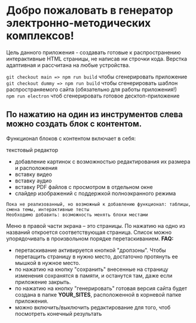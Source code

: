 <h1>Добро пожаловать в генератор электронно-методических комплексов!</h1>
Цель данного приложения - создавать готовые к распространению интерактивные HTML страницы, не написав ни строчки кода. Верстка адаптивная и рассчитана на любые устройства.

```git checkout main => npm run build``` чтобы сгенерировать приложение<br>
```git checkout dummy => npm run build``` чтобы сгенерировать шаблон распространяемого сайта (обязательно для работы приложения!)<br>
```npm run electron``` чтоб сгенерировать готовое десктоп-приложение<br>

<h2>По нажатию на один из инструментов слева можно создать блок с контентом.</h2>

Функционал блоков с контентом включает в себя:

текстовый редактор
- добавление картинок с возможностью редактирования их размера и расположения
- вставку видео
- вставку аудио
- вставку PDF файлов с просмотром в отдельном окне
- слайдер изображений с поддержкой полноэкранного режима

```Пока не реализованный, но возможный к добавлению функционал: таблицы, смена темы, интерактивные тесты```<br>
```Необходимо добавить: возможность менять блоки местами```

Меню в правой части экрана – это страницы. По нажатию на одно из названий откроется соответствующая страница. Список можно упорядочивать в произвольном порядке перетаскиванием. 
**FAQ:**
- перетаскивание активируется кнопкой "дропзоны". Чтобы перетащить страницу в нужно место, достаточно протянуть ее мышкой в нужное место.<br>
- по нажатию на кнопку "сохранить" внесенные на страницу изменения сохранятся в памяти, и останутся там, даже если приложение закрыть.<br>
- по нажатию на кнопку "генерировать" готовая версия сайта будет создана в папке **YOUR_SITES**, расположенной в корневой папке приложения.<br>
- можно включить/выключить редактирование для того, чтоб посмотреть конечный результать
